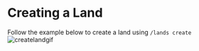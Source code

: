 # Creating a Land

Follow the example below to create a land using `/lands create`
![createlandgif](https://i.imgur.com/MABqZDu.gif)
